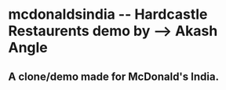 # mcdonaldsindia -- Hardcastle Restaurents demo by --> Akash Angle

## A clone/demo made for McDonald's India. 
